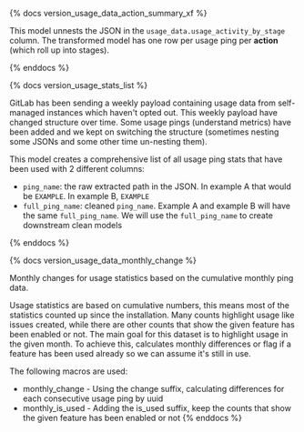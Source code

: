 {% docs version_usage_data_action_summary_xf %}

This model unnests the JSON in the `usage_data.usage_activity_by_stage` column. The transformed model has one row per usage ping per **action** (which roll up into stages).

{% enddocs %}


{% docs version_usage_stats_list %}

GitLab has been sending a weekly payload containing usage data from self-managed instances which haven't opted out. This weekly payload have changed structure over time. Some usage pings (understand metrics) have been added and we kept on switching the structure (sometimes nesting some JSONs and some other time un-nesting them).

This model creates a comprehensive list of all usage ping stats that have been used with 2 different columns:

* `ping_name`: the raw extracted path  in the JSON. In example A that would be `EXAMPLE`. In example B, `EXAMPLE`
* `full_ping_name`: cleaned `ping_name`. Example A and example B will have the same `full_ping_name`. We will use the `full_ping_name` to create downstream clean models


{% enddocs %}

{% docs version_usage_data_monthly_change %}

Monthly changes for usage statistics based on the cumulative monthly ping data.

Usage statistics are based on cumulative numbers, this means most of the statistics counted up since the installation. Many counts highlight usage like issues created, while there are other counts that show the given feature has been enabled or not.
The main goal for this dataset is to highlight usage in the given month. To achieve this, calculates monthly differences or flag if a feature has been used already so we can assume it's still in use.

The following macros are used:

* monthly_change - Using the change suffix, calculating differences for each consecutive usage ping by uuid
* monthly_is_used - Adding the is_used suffix, keep the counts that show the given feature has been enabled or not
{% enddocs %}

